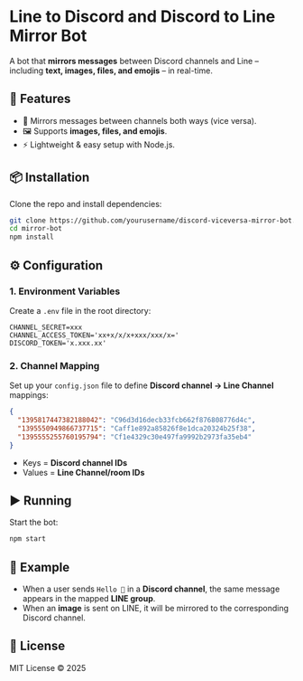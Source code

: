 # Line to Discord and Discord to Line Mirror Bot

A bot that **mirrors messages** between Discord channels and Line – including **text, images, files, and emojis** – in real-time.

## 🚀 Features

- 🔄 Mirrors messages between channels both ways (vice versa).
- 🖼️ Supports **images, files, and emojis**.
- ⚡ Lightweight & easy setup with Node.js.

## 📦 Installation

Clone the repo and install dependencies:

```bash
git clone https://github.com/yourusername/discord-viceversa-mirror-bot.git mirror-bot
cd mirror-bot
npm install
```

## ⚙️ Configuration

### 1. Environment Variables

Create a `.env` file in the root directory:

```env
CHANNEL_SECRET=xxx
CHANNEL_ACCESS_TOKEN='xx+x/x/x+xxx/xxx/x='
DISCORD_TOKEN='x.xxx.xx'
```

### 2. Channel Mapping

Set up your `config.json` file to define **Discord channel → Line Channel** mappings:

```json
{
  "1395817447382188042": "C96d3d16decb33fcb662f876808776d4c",
  "1395550949866737715": "Caff1e892a85826f8e1dca20324b25f38",
  "1395555255760195794": "Cf1e4329c30e497fa9992b2973fa35eb4"
}
```

- Keys = **Discord channel IDs**
- Values = **Line Channel/room IDs**

## ▶️ Running

Start the bot:

```bash
npm start
```

## 📝 Example

- When a user sends `Hello 👋` in a **Discord channel**, the same message appears in the mapped **LINE group**.
- When an **image** is sent on LINE, it will be mirrored to the corresponding Discord channel.

## 📜 License

MIT License © 2025
